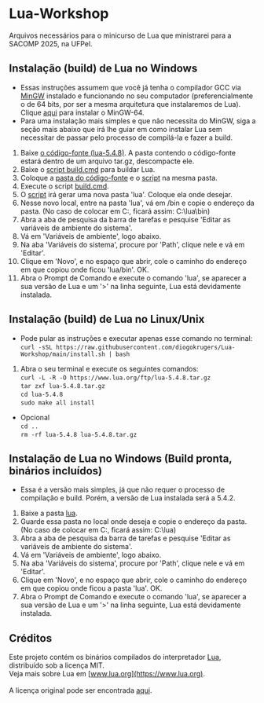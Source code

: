 # Lua-Workshop
Arquivos necessários para o minicurso de Lua que ministrarei para a SACOMP 2025, na UFPel.

## Instalação (build) de Lua no Windows
- Essas instruções assumem que você já tenha o compilador GCC via [MinGW](https://sourceforge.net/projects/mingw) instalado e funcionando no seu computador (preferencialmente o de 64 bits, por ser a mesma arquitetura que instalaremos de Lua). Clique [aqui](https://sourceforge.net/projects/mingw-w64/files/Toolchains%20targetting%20Win64/Personal%20Builds/mingw-builds/8.1.0/threads-posix/seh) para instalar o MinGW-64. <br>
- Para uma instalação mais simples e que não necessita do MinGW, siga a seção mais abaixo que irá lhe guiar em como instalar Lua sem necessitar de passar pelo processo de compilá-la e fazer a build. <br>
1. Baixe [o código-fonte (lua-5.4.8)](https://lua.org/ftp/lua-5.4.8.tar.gz). A pasta contendo o código-fonte estará dentro de um arquivo tar.gz, descompacte ele.<br>
2. Baixe o [script build.cmd](build.cmd) para buildar Lua. <br>
3. Coloque a [pasta do código-fonte](https://lua.org/ftp/lua-5.4.8.tar.gz) e o [script](build.cmd) na mesma pasta. <br>
4. Execute o script [build.cmd](build.cmd). <br>
5. O [script](build.cmd) irá gerar uma nova pasta 'lua'. Coloque ela onde desejar. <br>
6. Nesse novo local, entre na pasta 'lua', vá em /bin e copie o endereço da pasta. (No caso de colocar em C:, ficará assim: C:\lua\bin) <br>
7. Abra a aba de pesquisa da barra de tarefas e pesquise 'Editar as variáveis de ambiente do sistema'. <br>
8. Vá em 'Variáveis de ambiente', logo abaixo. <br>
9. Na aba 'Variáveis do sistema', procure por 'Path', clique nele e vá em 'Editar'. <br>
10. Clique em 'Novo', e no espaço que abrir, cole o caminho do endereço em que copiou onde ficou 'lua/bin'. OK. <br>
11. Abra o Prompt de Comando e execute o comando 'lua', se aparecer a sua versão de Lua e um '>' na linha seguinte, Lua está devidamente instalada. <br>

## Instalação (build) de Lua no Linux/Unix
- Pode pular as instruções e executar apenas esse comando no terminal: <br>
`curl -sSL https://raw.githubusercontent.com/diogokrugers/Lua-Workshop/main/install.sh | bash` <br>
1. Abra o seu terminal e execute os seguintes comandos: <br>
`curl -L -R -O https://www.lua.org/ftp/lua-5.4.8.tar.gz` <br>
`tar zxf lua-5.4.8.tar.gz` <br>
`cd lua-5.4.8` <br> 
`sudo make all install` <br>
- Opcional <br>
`cd ..` <br>
`rm -rf lua-5.4.8 lua-5.4.8.tar.gz` <br>

## Instalação de Lua no Windows (Build pronta, binários incluídos)
- Essa é a versão mais simples, já que não requer o processo de compilação e build. Porém, a versão de Lua instalada será a 5.4.2. <br>
1. Baixe a pasta [lua](lua). <br>
2. Guarde essa pasta no local onde deseja e copie o endereço da pasta. (No caso de colocar em C:, ficará assim: C:\lua) <br>
3. Abra a aba de pesquisa da barra de tarefas e pesquise 'Editar as variáveis de ambiente do sistema'. <br>
4. Vá em 'Variáveis de ambiente', logo abaixo. <br>
5. Na aba 'Variáveis do sistema', procure por 'Path', clique nele e vá em 'Editar'. <br>
6. Clique em 'Novo', e no espaço que abrir, cole o caminho do endereço em que copiou onde ficou a pasta 'lua'. OK. <br>
7. Abra o Prompt de Comando e execute o comando 'lua', se aparecer a sua versão de Lua e um '>' na linha seguinte, Lua está devidamente instalada. <br>


## Créditos
Este projeto contém os binários compilados do interpretador [Lua](https://www.lua.org/), distribuído sob a licença MIT. <br>
Veja mais sobre Lua em [www.lua.org](https://www.lua.org). <br> 
<br>
A licença original pode ser encontrada [aqui](https://www.lua.org/license.html). <br>

